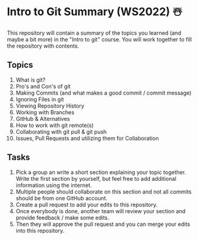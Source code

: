 # Intro to Git Summary (WS2022) ☃️

This repository will contain a summary of the topics you learned (and maybe a bit more) in the "Intro to git" course. You will work together to fill the repository with contents.

## Topics

1. What is git?
2. Pro's and Con's of git
3. Making Commits (and what makes a good commit / commit message)
4. Ignoring Files in git
5. Viewing Repository History
6. Working with Branches
7. GitHub & Alternatives
8. How to work with git remote(s)
9. Collaborating with git pull & git push
10. Issues, Pull Requests and utilizing them for Collaboration

## Tasks

1. Pick a group an write a short section explaining your topic together. Write the first section by yourself, but feel free to add additional information using the internet.
2. Multiple people should collaborate on this section and not all commits should be from one GitHub account.
3. Create a pull request to add your edits to this repository.
4. Once everybody is done, another team will review your section and provide feedback / make some edits.
5. Then they will approve the pull request and you can merge your edits into this repository.

